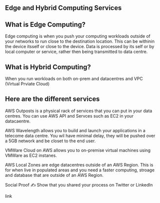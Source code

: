 ## Edge and Hybrid Computing Services

## What is Edge Computing?

Edge computing is when you push your computing workloads outside of your networks to run close to the destination location.  This can be withinin the device itsself or close to the device. Data is processed by its self or by local computer or service, rather then being transmitted to data centre.

## What is Hybrid Computing?

When you run workloads on both on-prem and datacentres and VPC (Virtual Prviate Cloud)

## Here are the different services

AWS Outposts is a physical rack of services that you can put in your data centres. You can use AWS API and Servces such as EC2 in your datacaentre. 

AWS Wavelength allows you to build and launch your applications in a telecome data centre. You wil have minimal delay, they will be pushed over a 5GB network and be closet to the end user.

VMWare Cloud on AWS allows you to on-premise virtual machines using VMWare as EC2 instanes.

AWS Local Zones are edge datacentres outside of an AWS Region. This is for when live in populated areas and you need a faster computing, stroage and database that are outside of an AWS Region.



Social Proof
✍️ Show that you shared your process on Twitter or LinkedIn

link
